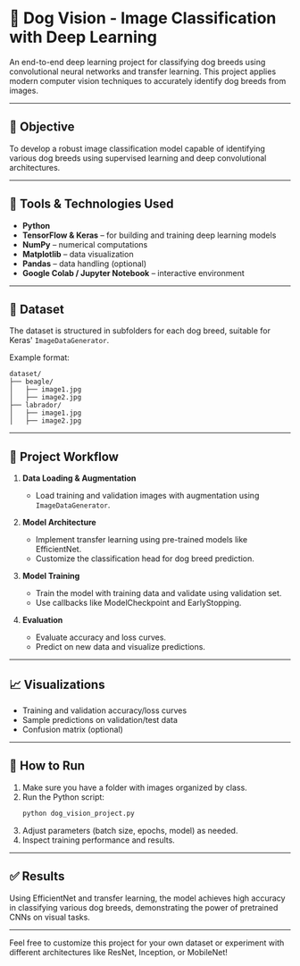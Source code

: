 
# 🐶 Dog Vision - Image Classification with Deep Learning

An end-to-end deep learning project for classifying dog breeds using convolutional neural networks and transfer learning. This project applies modern computer vision techniques to accurately identify dog breeds from images.

---

## 📌 Objective

To develop a robust image classification model capable of identifying various dog breeds using supervised learning and deep convolutional architectures.

---

## 🧰 Tools & Technologies Used

- **Python**
- **TensorFlow & Keras** – for building and training deep learning models
- **NumPy** – numerical computations
- **Matplotlib** – data visualization
- **Pandas** – data handling (optional)
- **Google Colab / Jupyter Notebook** – interactive environment

---

## 📂 Dataset

The dataset is structured in subfolders for each dog breed, suitable for Keras' `ImageDataGenerator`.

Example format:
```
dataset/
├── beagle/
│   ├── image1.jpg
│   ├── image2.jpg
├── labrador/
│   ├── image1.jpg
│   ├── image2.jpg
```

---

## 🔁 Project Workflow

1. **Data Loading & Augmentation**
   - Load training and validation images with augmentation using `ImageDataGenerator`.

2. **Model Architecture**
   - Implement transfer learning using pre-trained models like EfficientNet.
   - Customize the classification head for dog breed prediction.

3. **Model Training**
   - Train the model with training data and validate using validation set.
   - Use callbacks like ModelCheckpoint and EarlyStopping.

4. **Evaluation**
   - Evaluate accuracy and loss curves.
   - Predict on new data and visualize predictions.

---

## 📈 Visualizations

- Training and validation accuracy/loss curves
- Sample predictions on validation/test data
- Confusion matrix (optional)

---

## 🚀 How to Run

1. Make sure you have a folder with images organized by class.
2. Run the Python script:
   ```bash
   python dog_vision_project.py
   ```
3. Adjust parameters (batch size, epochs, model) as needed.
4. Inspect training performance and results.

---

## ✅ Results

Using EfficientNet and transfer learning, the model achieves high accuracy in classifying various dog breeds, demonstrating the power of pretrained CNNs on visual tasks.

---

Feel free to customize this project for your own dataset or experiment with different architectures like ResNet, Inception, or MobileNet!

